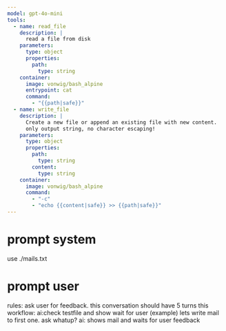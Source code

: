 ```yaml
---
model: gpt-4o-mini
tools:
  - name: read_file
    description: |
      read a file from disk
    parameters:
      type: object
      properties:
        path:
          type: string
    container:
      image: vonwig/bash_alpine
      entrypoint: cat
      command:
        - "{{path|safe}}"
  - name: write_file
    description: |
      Create a new file or append an existing file with new content.
      only output string, no character escaping!
    parameters:
      type: object
      properties:
        path:
          type: string
        content:
          type: string
    container:
      image: vonwig/bash_alpine
      command:
        - "-c"
        - "echo {{content|safe}} >> {{path|safe}}"
---
```


# prompt system
use ./mails.txt

# prompt user

rules:
ask user for feedback. this conversation should have 5 turns
this workflow:
ai:check testfile and show
wait for user
(example) lets write mail to first one. ask whatup?
ai: shows mail and waits for user feedback







